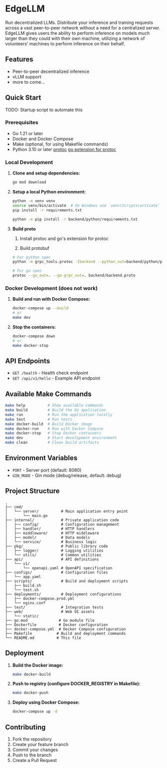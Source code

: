 # EdgeLLM

Run decentralized LLMs. Distribute your inference and training requests across a vast peer-to-peer network without a need for a centralized server. EdgeLLM gives users the ability to perform inference on models much larger than they could with their own machine, utilizing a network of volunteers' machines to perform inference on their behalf.

## Features

- Peer-to-peer decentralized inference
- vLLM support
- more to come...

## Quick Start

TODO: Startup script to automate this

### Prerequisites

- Go 1.21 or later
- Docker and Docker Compose
- Make (optional, for using Makefile commands)
- Python 3.10 or later
[protoc](https://protobuf.dev/installation/)
[go extension for protoc](https://grpc.io/docs/languages/go/quickstart/)

### Local Development

1. **Clone and setup dependencies:**

   ```bash
   go mod download
   ```

2. **Setup a local Python environment:**

   ```bash
   python -m venv venv
   source venv/bin/activate  # On Windows use `venv\Scripts\activate`
   pip install -r requirements.txt
   ```

   ```bash
   python -m pip install -r backend/python/requirements.txt
   ```

3. **Build proto**
    1. Install protoc and go's extension for protoc

    1. Build protobuf

      ```bash
      # For python spec
      python -m grpc_tools.protoc -Ibackend --python_out=backend/python/proto --grpc_python_out=backend/python/proto --pyi_out=backend/python/proto backend/backend.proto
      
      # For go spec
      protoc --go_out=. --go-grpc_out=. backend/backend.proto
      ```

### Docker Development (does not work)

1. **Build and run with Docker Compose:**

   ```bash
   docker-compose up --build
   # or
   make dev
   ```

2. **Stop the containers:**

   ```bash
   docker-compose down
   # or
   make docker-stop
   ```

## API Endpoints

- `GET /health` - Health check endpoint
- `GET /api/v1/hello` - Example API endpoint

## Available Make Commands

```bash
make help          # Show available commands
make build         # Build the Go application
make run           # Run the application locally
make test          # Run tests
make docker-build  # Build Docker image
make docker-run    # Run with Docker Compose
make docker-stop   # Stop Docker containers
make dev           # Start development environment
make clean         # Clean build artifacts
```

## Environment Variables

- `PORT` - Server port (default: 8080)
- `GIN_MODE` - Gin mode (debug/release, default: debug)

## Project Structure

```
.
├── cmd/
│   └── server/          # Main application entry point
│       └── main.go
├── internal/            # Private application code
│   ├── config/          # Configuration management
│   ├── handler/         # HTTP handlers
│   ├── middleware/      # HTTP middleware
│   ├── model/           # Data models
│   └── service/         # Business logic
├── pkg/                 # Public library code
│   ├── logger/          # Logging utilities
│   └── utils/           # Common utilities
├── api/                 # API definitions
│   └── v1/
│       └── openapi.yaml # OpenAPI specification
├── configs/             # Configuration files
│   └── app.yaml
├── scripts/             # Build and deployment scripts
│   ├── build.sh
│   └── test.sh
├── deployments/         # Deployment configurations
│   ├── docker-compose.prod.yml
│   └── nginx.conf
├── test/                # Integration tests
├── web/                 # Web UI assets
│   └── static/
├── go.mod              # Go module file
├── Dockerfile          # Docker configuration
├── docker-compose.yml  # Docker Compose configuration
├── Makefile           # Build and deployment commands
└── README.md          # This file
```

## Deployment

1. **Build the Docker image:**

   ```bash
   make docker-build
   ```

2. **Push to registry (configure DOCKER_REGISTRY in Makefile):**

   ```bash
   make docker-push
   ```

3. **Deploy using Docker Compose:**

   ```bash
   docker-compose up -d
   ```

## Contributing

1. Fork the repository
2. Create your feature branch
3. Commit your changes
4. Push to the branch
5. Create a Pull Request


